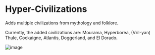# Hyper-Civilizations

Adds multiple civilizations from mythology and folklore. 

Currently, the added civilizations are: Mourama, Hyperborea, (Vril-yan) Thule, Cockaigne, Atlantis, Doggerland, and El Dorado.

![image](https://github.com/nexphilim/Hyper-Civilizations/assets/75545134/c454627a-09c2-4f22-a4c6-5c9f2f3e6e10)


